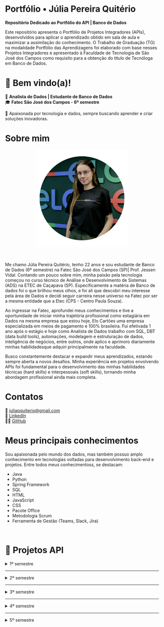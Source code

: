 # Portfólio •  Júlia Pereira Quitério

__Repositório Dedicado ao Portfólio do API | Banco de Dados__

Este repositório apresenta o Portfólio de Projetos Integradores (APIs), desenvolvidos para aplicar o aprendizado obtido em sala de aula e maximizar a assimilação do conhecimento. O Trabalho de Graduação (TG) na modalidade Portfólio das Aprendizagens foi elaborado com base nesses Projetos Integradores e apresentado à Faculdade de Tecnologia de São José dos Campos como requisito para a obtenção do título de Tecnóloga em Banco de Dados.



# 👋 Bem vindo(a)! 

💾 **Analista de Dados | Estudante de Banco de Dados**  
🎓 **Fatec São José dos Campos - 6º semestre**  

🚀 Apaixonada por tecnologia e dados, sempre buscando aprender e criar soluções inovadoras.  


# Sobre mim

<p align="center"><img src="julia.png" width="300" height="320" alt="Imagem de Júlia Quitério"></p>


<br>

Me chamo Júlia Pereira Quitério, tenho 22 anos e sou estudante de Banco de Dados (6º semestre) na Fatec São José dos Campos (SP)| Prof. Jessen Vidal.  Contando um pouco sobre mim, minha paixão pela tecnologia começou no curso técnico de Análise e Desenvolvimento de Sistemas (ADS) na ETEC de Caçapava (SP). Especificamente a matéria de Banco de dados foi o que brilhou meus olhos, e foi ali que descobri meu interesse pela área de Dados e decidi seguir carreira nesse universo na Fatec por ser a mesma entidade que a Etec (CPS - Centro Paula Souza).

Ao ingressar na Fatec, aprofundei meus conhecimentos e tive a oportunidade de iniciar minha trajetória profissional como estagiária em Dados na mesma empresa que estou hoje, Elo Cartões uma empresa especializada em meios de pagamento e 100% brasileira. Fui efetivada 1 ano após o estágio e hoje como Analista de Dados trabalho com SQL, DBT (data build tools), automações, modelagem e estruturação de dados, inteligência de negócios, entre outros, onde aplico e aprimoro diariamente minhas habilidadesque adquiri principalmente na faculdade.

Busco constantemente destacar e expandir meus aprendizados, estando sempre aberta a novos desafios. Minha experiência em projetos envolvendo APIs  foi fundamental para o desenvolvimento das minhas habilidades técnicas (hard skills) e interpessoais (soft skills), tornando minha abordagem profissional ainda mais completa.


# Contatos
📧 juliapquiterio@gmail.com <br>
🤝 <a href="https://www.linkedin.com/in/j%C3%BAlia-quit%C3%A9rio-934894205/">LinkedIn</a> <br>
🧑‍💻 <a href="https://github.com/juliaquiterio">GitHub</a>


# Meus principais conhecimentos

Sou apaixonada pelo mundo dos dados, mas também possuo amplo conhecimento em tecnologias voltadas para desenvolvimento back-end e projetos. Entre todos meus conhecimentoss, se destacam:

* Java
* Python
* Spring Framework
* SQL
* HTML
* JavaScript
* CSS
* Pacote Office
* Metodologia Scrum
* Ferramenta de Gestão (Teams, Slack, Jira)

<br>

# 📌 Projetos API


<details><summary>1º semestre</summary>


<h3> 1º semestre - 1/2022 </h3>

Parceiro Acadêmico: <a href="https://fatecsjc-prd.azurewebsites.net/">Fatec Prof. Jassen Vidal - São José dos Campos | Professor Fabiano Sabha</a>


<h4>Link do repositório:</h4>

<p align="left">
 <a href="https://github.com/juliaquiterio/GrupoCachinhos">Acesse aqui</a>
</p>

<div align="center">

<img src="mo_viagem.png" alt="Grupo Cachinhos" width="300" height="290">


</div>


<h2>Assistente Virtual de Viagens</h2>

<h3>📌 Descrição do Projeto</h3>
Mó Viagem é uma assistente virtual feita em aplicação web desenvolvida na linguagem de programação <a href="https://www.python.org/">Python</a>, criada para auxiliar turistas a planejar roteiros de viagem. Nossa missão é mostrar aos usuários como eles podem explorar e aproveitar ao máximo as belezas de seu próprio país, muitas vezes ainda desconhecidas ou subestimadas.




<h4><li><b>Desafio</b></li></h4>
        <p align="justify">
       O professor Fabiano Sabha, que representa o nosso cliente, propôs o desafio de criar uma assistente virtual utilizando python como linguagem principal, ficando a critério do Grupo do API escoher a finalidade para tal.
        </p>


<h2>💻 Tecnologias aplicadas</h2>


<details><summary>Saiba  mais</summary>

<img src="https://www.tshirtgeek.com.br/wp-content/uploads/2021/03/com001.jpg" width="150" height="150">

</p>
          <a href="https://www.python.org/">Python</a>
          <p align="justify">
         O Python é uma linguagem de programação amplamente usada em aplicações da Web, desenvolvimento de software, ciência de dados e machine learning (ML).No projeto foi utilizado com um dos requisitos especificados e foi a principal linguagem para construção da aplicacão web. Abaixo tenho listadas as bibliotecas que utilizamos: </p>

<h3>Bibliotecas Python</h3>

- **SpeechRecognition**: Reconhece e interpreta fala humana.
- **PyAudio**: Interface Python para trabalhar com áudio.
- **API OpenWeather**: Acessa dados meteorológicos em tempo real.
- **Pandas**: Analisa e manipula dados.
- **Wikipédia**: Busca e recupera conteúdo da Wikipédia.
- **Requests**: Simplifica requisições HTTP.
- **Translator**: Traduz textos entre idiomas.
- **Holidays**: Informa sobre feriados em diversos países.
- **Re**: Pesquisa e manipula texto com expressões regulares.
- **Webbrowser**: Abre URLs no navegador padrão.
- **Pyttsx3**: Síntese de voz no Python.

</details>

<h2>Contribuições pessoais</h2>
<details>
    <summary>Saiba mais</summary>

  __Desenvolvimento do Roteiro e Curiosidades:__
   Como desenvolvedora eu pude lidar com a Tecnologia do Python , utilizando as bibliotecas da Wikipedia, PyAudio,  Re e Webbrower. Utilizei a junção dessas bibliotecas para que o Usuário pudesse saber mais sobre os roteiros das cidades onde ele buscava a partir de uma chamada HTTPS na Wikipedia como referencia. O usuário conseguia ouvir e assim ter uma gama de roteiros em que ele pudesse explorar e saber sobre curiosidades daquele local que ele estava perguntando a Assistente Virtual.

Veja abaixo um exemplo do Script:

```
#Roteiro de viagens
        elif "roteiro" in texto:
            convertFala("Qual cidade você quer conhecer")

            rec = sr.Recognizer()

            with sr.Microphone() as mic:
                print("Por favor, fale o nome da cidade para saber o roteiro de viagem: ")
                rec.adjust_for_ambient_noise(mic)
                audio = rec.listen(mic)

            roteiro = rec.recognize_google(audio, language="pt-BR")

            wikipedia.set_lang('pt')

            resposta = wikipedia.page(roteiro)
            print('Roteiro da cidade escolhida: ', roteiro)
            print('\n')
            print("Caso retorne em branco não foi encontrado o roteiro da cidade desejada.")

            conteudo = resposta.section(section_title='Turismo')
            conteudo2 = resposta.section(section_title='Cultura')

            print(conteudo)
            convertFala(conteudo)

            print("Cultura da cidade:", roteiro)
            print('\n')
            print(conteudo2)
            convertFala(conteudo2)
            # A biblioteca wikipedia RETORNA NONE para subtópicos, ainda que correspondam ao tópico 'Turismo/Cultura' (função elif/else não funciona neste caso)
            print('')
```




```
 #Curiosidades
        elif "curiosidades" or "curiosidade" in texto:
            
            convertFala("Quer conhecer qual cidade")
            rec = sr.Recognizer()

            with sr.Microphone() as mic:
                print("Por favor, fale o nome da cidade para saber as curiosidades: ")
                rec.adjust_for_ambient_noise(mic)
                audio = rec.listen(mic)

            curiosidade = rec.recognize_google(audio, language="pt-BR")
                      
            wikipedia.set_lang('pt')
            
            resposta = wikipedia.summary(curiosidade, sentences=2)
            print(resposta)
            convertFala(resposta)
            
        #Lista de Desejos
        elif "desejo" in texto:
            convertFala("Você deseja visualizar a lista ou adicionar")
            print("\n")
            print("1- Visualizar")
            print("2- Adicionar")
            print("\n")

            rec = sr.Recognizer()

            with sr.Microphone() as mic:
                print("Escolha uma opção: ")
                rec.adjust_for_ambient_noise(mic)
                audio = rec.listen(mic)

            resposta = rec.recognize_google(audio, language="pt-BR")

            if ("visualizar" in resposta):
                arquivo = open('lista.txt', 'r')
                print("----Lista de Desejos----")

                for linha in arquivo:
                    print(linha.rstrip())
                    convertFala(linha.rstrip())

                print("Para retirar um destino da lista, vá até o arquivo lista.txt e elimine o que desejar")
                convertFala("Para retirar ou alterar um destino da lista, vá até o arquivo lista.txt e elimine ou altere o que desejar")
                arquivo.close()

            elif ("adicionar" in resposta):
                from classe import listadesejo
                arquivos.append(listadesejo())
                arquivo = open('lista.txt', 'a')

                convertFala("Qual cidade você deseja visitar")
                rec = sr.Recognizer()

                with sr.Microphone() as mic:
                    print("Qual o nome da cidade: ")
                    rec.adjust_for_ambient_noise(mic)
                    audio = rec.listen(mic)

                nomecidade = rec.recognize_google(audio, language="pt-BR")

                arquivos[contador].setnomecidade(nomecidade)

                convertFala("Qual o nome do estado brasileiro")
                rec2 = sr.Recognizer()

                with sr.Microphone() as mic:
                    print("Qual o nome do estado: ")
                    rec2.adjust_for_ambient_noise(mic)
                    audio = rec2.listen(mic)

                estado = rec2.recognize_google(audio, language="pt-BR")

                arquivos[contador].setestado(estado)

                convertFala("Quais são os pontos turísticos")
                rec3 = sr.Recognizer()

                with sr.Microphone() as mic:
                    print("Quais os pontos turísticos: ")
                    rec3.adjust_for_ambient_noise(mic)
                    audio = rec3.listen(mic)

                ponto = rec3.recognize_google(audio, language="pt-BR")

                arquivos[contador].setponto(ponto)

                arquivo.write("--------------------" + "\n")
                arquivo.write("Nome da Cidade:" + arquivos[contador].getnomecidade() + "\n")
                arquivo.write("Nome do Estado:" + arquivos[contador].getestado() + "\n")
                arquivo.write("Pontos Turísticos:" + arquivos[contador].getponto() + "\n")
                arquivo.write("--------------------" + "\n")
                arquivo.close()

                print("Destino adicionado com sucesso")
                convertFala("Destino adicionado com sucesso")
            else:
                convertFala("Não entendi, poderia repetir")
```

<h2>Lições Aprendidas</h2>


<p>
Como desenvolvedora, tive a oportunidade de aprender, inicialmente, sobre o que é um Projeto Integrador na faculdade, o que contribuiu significativamente para meu desenvolvimento tanto educacional quanto profissional. Nesse processo, pude vivenciar o desenvolvimento de um projeto do zero, trabalhando em equipe, lidando com um cliente e, acima de tudo, enfrentando desafios. Aprendi novas formas de desenvolver meu raciocínio lógico e aplicar os conhecimentos adquiridos ao projeto. Além disso, atuei no Backend, utilizando bibliotecas do  Python com as quais ainda não havia trabalhado, explorando sua performance e entendendo como poderiam beneficiar o projeto.
</p>


</details>


<br>

   <h3>Hard Skills:</h3>

✅✅✅⬜⬜ **Python**  
Pude aplicar os conhecimentos adquiridos tanto em sala de aula quanto por conta própria, utilizando Python como ferramenta essencial para o desenvolvimento do projeto, uma vez que era um dos requisitos da API.  


✅✅✅✅⬜ **Lógica de Programação**  
Foi fundamental para todo o desenvolvimento, auxiliando na compreensão do problema e na escrita de um código mais limpo, organizado e eficiente.  


✅✅✅✅✅ **Metodologia Ágil | Scrum**  
Adotei essa metodologia na gestão do projeto junto à minha equipe, organizando as sprints de forma eficiente. Dessa forma, pude aplicar na prática os conceitos aprendidos em sala de aula e em cursos, garantindo um fluxo de trabalho mais produtivo e estruturado.  



   <h3>Soft Skills:</h3>

✅✅✅✅✅ **Organização**  
Pude usar essa minha soft skill para me organizar nas minhas atividades e nos meus estudos e isso foi essencial para todo o desenvolvimento do projeto.  


✅✅✅✅⬜ **Proatividade**  
Fui proativa em saber reconhecer que se minha equipe estava precisando de apoio eu estudei sobre os roteiros e pesquisei mais para poder auxiliá-los. E fui atrás das coisas das quais não sabia ainda, seja procurando os professores ou pesquisando na internet.  


✅✅✅✅✅ **Trabalho em equipe**  
Esse foi um dos tópicos mais importantes pois sem ele não seria possível fazermos uma entrega tão eficiente do nosso produto. Soube lidar com situações e agirmos em grupo nas atividades, assim conseguimos conciliá-la e entregá-las com eficiência.  



<h3>📽️ Vídeo demonstrativo do projeto</h3>


<a href="https://youtu.be/sMsg5akNBOQ?feature=shared">Assista aqui</a>

</details>



----

<details><summary>2º semestre</summary>


<h3> 2º semestre - 2/2022 </h3>

Parceiro Acadêmico: <a href="https://www.pro4tech.com.br/">Pro4Tech</a>


<h4>Link do repositório:</h4>

<p align="left"><a href="https://github.com/Codados/PRO4Jobs">Acesse aqui</a></p>

<div align="center">

<img src="pro4jobs.png" alt="Grupo Codados" width="300" height="290">



</div>



<h2>Pro4Jobs</h2>

<h3>📌 Descrição do Projeto</h3>
Pro4Jobs é uma aplicação Desktop com o objetivo de gerenciar vagas de emprego, otimizar o trabalho das pessoas do setor de Recursos Humanos.



<h4><li><b>Desafio</b></li></h4>
        <p align="justify">
       O cliente da Pro4Tech nos desafiou a criar uma aplicação DeskTop para auxiliar o setor de Recursos Humanos para gerenciar as vagas de emprego da empresa.Foi usada a linguagem Java como principal para o desenvolvimento da aplicação.
        </p>




<h2>💻 Tecnologias aplicadas</h2>

<details><summary>Saiba  mais</summary>
<img src="java.png" width="150" height="150">


</p>
          <a href="https://www.python.org/">JAVA</a>
          <p align="justify">
         Java é uma linguagem de programação orientada a objetos, lançada em 1995, conhecida por ser multiplataforma graças à JVM. É usada em aplicativos web, móveis e sistemas corporativos, valorizada por sua segurança e robustez. No projeto foi utilizado com um dos requisitos especificados e foi a principal linguagem para construção da aplicacão web. Abaixo tenho listadas as bibliotecas que utilizamos: </p>

<img src="phpadmin.png" width="150" height="100">

<a href="https://www.phpmyadmin.net/">PHPAdmin</a>
          <p align="justify">
         PHPAdmin é uma ferramenta de administração de bancos de dados MySQL ou MariaDB baseada na web, escrita em PHP. Ela permite gerenciar facilmente bancos de dados, tabelas, colunas, registros e usuários através de uma interface amigável, sem necessidade de comandos SQL complexos. Usamos para manipular as consultas no banco de dados. </p>


<img src="mysql.png" width="150" height="150">


<a href="https://www.mysql.com/products/workbench/">MySQL Workbench</a>
          <p align="justify">
         O MySQL Workbench é uma ferramenta gráfica oficial para gerenciar bancos de dados MySQL. Ele facilita tarefas como criação de tabelas, execução de consultas, backup e modelagem de dados com diagramas ER, sendo muito usado para administrar e visualizar bancos de dados. </p>


<img src="oracle.png" width="150" height="100">


<a href="https://www.oracle.com/br/database/">Oracle</a>
          <p align="justify">
         O Oracle Database é um sistema de banco de dados robusto e escalável, projetado para gerenciar grandes volumes de dados em empresas. Ele oferece alta segurança, disponibilidade e suporte para transações complexas, sendo popular em ambientes corporativos. </p>
</details>


<h2>Contribuições pessoais</h2>
<details>
    <summary>Saiba mais</summary>

  __Desenvolvimento Relatório do RH:__
   Como desenvolvedora, tive a oportunidade de trabalhar com a tecnologia Java, utilizando-a para desenvolver uma funcionalidade que permite ao usuário acessar o relatório geral das vagas de emprego de forma prática e eficiente.

Veja abaixo um exemplo do Script (Parcial):

```
/*
 * Click nbfs://nbhost/SystemFileSystem/Templates/Licenses/license-default.txt to change this license
 * Click nbfs://nbhost/SystemFileSystem/Templates/GUIForms/JFrame.java to edit this template
 */
package View;

import DAO.ConexaoDAO;
import java.io.File;
import java.io.FileWriter;
import java.io.PrintWriter;
import java.sql.Connection;
import java.sql.PreparedStatement;
import java.sql.ResultSet;
import java.sql.SQLException;

/**
 *
 * @author apqui
 */
public class RelatorioRH extends javax.swing.JFrame {

    Connection conn;
    PreparedStatement pstm;
    ResultSet rs;

    /**
     * Creates new form RelatorioRH
     */
    public RelatorioRH() {
        initComponents();
    }

    /**
     * This method is called from within the constructor to initialize the form.
     * WARNING: Do NOT modify this code. The content of this method is always
     * regenerated by the Form Editor.
     */
    @SuppressWarnings("unchecked")
    // <editor-fold defaultstate="collapsed" desc="Generated Code">//GEN-BEGIN:initComponents
    private void initComponents() {

        jButton3 = new javax.swing.JButton();
        Candidatos = new javax.swing.JButton();
        btnVagas = new javax.swing.JButton();
        RH = new javax.swing.JButton();
        Aprovados = new javax.swing.JButton();
        jButton1 = new javax.swing.JButton();
        jLabel2 = new javax.swing.JLabel();

        jButton3.setText("jButton3");

        setDefaultCloseOperation(javax.swing.WindowConstants.EXIT_ON_CLOSE);
        getContentPane().setLayout(new org.netbeans.lib.awtextra.AbsoluteLayout());

        Candidatos.setFont(new java.awt.Font("Arial", 1, 18)); // NOI18N
        Candidatos.setForeground(new java.awt.Color(255, 255, 255));
        Candidatos.setText("Candidatos");
        Candidatos.setBorder(null);
        Candidatos.setBorderPainted(false);
        Candidatos.setContentAreaFilled(false);
        Candidatos.addActionListener(new java.awt.event.ActionListener() {
            public void actionPerformed(java.awt.event.ActionEvent evt) {
                CandidatosActionPerformed(evt);
            }
        });
        getContentPane().add(Candidatos, new org.netbeans.lib.awtextra.AbsoluteConstraints(10, 200, 260, 40));

        btnVagas.setFont(new java.awt.Font("Arial", 1, 18)); // NOI18N
        btnVagas.setForeground(new java.awt.Color(255, 255, 255));
        btnVagas.setText("Vagas");
        btnVagas.setBorderPainted(false);
        btnVagas.setContentAreaFilled(false);
        btnVagas.addActionListener(new java.awt.event.ActionListener() {
            public void actionPerformed(java.awt.event.ActionEvent evt) {
                btnVagasActionPerformed(evt);
            }
        });
        getContentPane().add(btnVagas, new org.netbeans.lib.awtextra.AbsoluteConstraints(20, 310, 240, 50));

        RH.setFont(new java.awt.Font("Arial", 1, 18)); // NOI18N
        RH.setForeground(new java.awt.Color(255, 255, 255));
        RH.setText("RH");
        RH.setBorderPainted(false);
        RH.setContentAreaFilled(false);
        RH.addActionListener(new java.awt.event.ActionListener() {
            public void actionPerformed(java.awt.event.ActionEvent evt) {
                RHActionPerformed(evt);
            }
        });
        getContentPane().add(RH, new org.netbeans.lib.awtextra.AbsoluteConstraints(40, 370, 200, 40));

        Aprovados.setFont(new java.awt.Font("Arial", 1, 18)); // NOI18N
        Aprovados.setForeground(new java.awt.Color(255, 255, 255));
        Aprovados.setText("Aprovados");
        Aprovados.setBorderPainted(false);
        Aprovados.setContentAreaFilled(false);
        Aprovados.addActionListener(new java.awt.event.ActionListener() {
            public void actionPerformed(java.awt.event.ActionEvent evt) {
                AprovadosActionPerformed(evt);
            }
        });
        getContentPane().add(Aprovados, new org.netbeans.lib.awtextra.AbsoluteConstraints(70, 260, -1, 40));

        jButton1.setFont(new java.awt.Font("Arial", 1, 14)); // NOI18N
        jButton1.setForeground(new java.awt.Color(255, 255, 255));
        jButton1.setText("Sair");
        jButton1.setBorderPainted(false);
        jButton1.setContentAreaFilled(false);
        jButton1.addActionListener(new java.awt.event.ActionListener() {
            public void actionPerformed(java.awt.event.ActionEvent evt) {
                jButton1ActionPerformed(evt);
            }
        });
        getContentPane().add(jButton1, new org.netbeans.lib.awtextra.AbsoluteConstraints(570, 480, 130, 30));

        jLabel2.setIcon(new javax.swing.ImageIcon(getClass().getResource("/Images/tela_relat_princ.png"))); // NOI18N
        getContentPane().add(jLabel2, new org.netbeans.lib.awtextra.AbsoluteConstraints(0, -10, 730, 530));

        pack();
    }// </editor-fold>//GEN-END:initComponents

    private void CandidatosActionPerformed(java.awt.event.ActionEvent evt) {//GEN-FIRST:event_CandidatosActionPerformed
        Create_Candidato_Csv();    }//GEN-LAST:event_CandidatosActionPerformed

    private void btnVagasActionPerformed(java.awt.event.ActionEvent evt) {//GEN-FIRST:event_btnVagasActionPerformed
        // TODO add your handling code here:
        Create_Vaga_Csv();
    }//GEN-LAST:event_btnVagasActionPerformed

    private void jButton1ActionPerformed(java.awt.event.ActionEvent evt) {//GEN-FIRST:event_jButton1ActionPerformed
            // TODO add your handling code here:
        System.exit(0);
    }//GEN-LAST:event_jButton1ActionPerformed

    private void AprovadosActionPerformed(java.awt.event.ActionEvent evt) {//GEN-FIRST:event_AprovadosActionPerformed
        // TODO add your handling code here:
        Create_Aprovados_Csv();
    }//GEN-LAST:event_AprovadosActionPerformed

    private void RHActionPerformed(java.awt.event.ActionEvent evt) {//GEN-FIRST:event_RHActionPerformed
        // TODO add your handling code here:
        Create_rh_Csv();
    }//GEN-LAST:event_RHActionPerformed

```




```
 <?xml version="1.0" encoding="UTF-8" ?>

<Form version="1.3" maxVersion="1.9" type="org.netbeans.modules.form.forminfo.JFrameFormInfo">
  <NonVisualComponents>
    <Component class="javax.swing.JButton" name="jButton3">
      <Properties>
        <Property name="text" type="java.lang.String" value="jButton3"/>
      </Properties>
    </Component>
  </NonVisualComponents>
  <Properties>
    <Property name="defaultCloseOperation" type="int" value="3"/>
  </Properties>
  <SyntheticProperties>
    <SyntheticProperty name="formSizePolicy" type="int" value="1"/>
    <SyntheticProperty name="generateCenter" type="boolean" value="false"/>
  </SyntheticProperties>
  <AuxValues>
    <AuxValue name="FormSettings_autoResourcing" type="java.lang.Integer" value="0"/>
    <AuxValue name="FormSettings_autoSetComponentName" type="java.lang.Boolean" value="false"/>
    <AuxValue name="FormSettings_generateFQN" type="java.lang.Boolean" value="true"/>
    <AuxValue name="FormSettings_generateMnemonicsCode" type="java.lang.Boolean" value="false"/>
    <AuxValue name="FormSettings_i18nAutoMode" type="java.lang.Boolean" value="false"/>
    <AuxValue name="FormSettings_layoutCodeTarget" type="java.lang.Integer" value="1"/>
    <AuxValue name="FormSettings_listenerGenerationStyle" type="java.lang.Integer" value="0"/>
    <AuxValue name="FormSettings_variablesLocal" type="java.lang.Boolean" value="false"/>
    <AuxValue name="FormSettings_variablesModifier" type="java.lang.Integer" value="2"/>
    <AuxValue name="designerSize" type="java.awt.Dimension" value="-84,-19,0,5,115,114,0,18,106,97,118,97,46,97,119,116,46,68,105,109,101,110,115,105,111,110,65,-114,-39,-41,-84,95,68,20,2,0,2,73,0,6,104,101,105,103,104,116,73,0,5,119,105,100,116,104,120,112,0,0,2,6,0,0,2,-38"/>
  </AuxValues>

```

  __Organização do Readme do Projeto:__
   Como desenvolvedora eu pude organizar e ccentralizar as principais informações do projeto no Readme para que o usuário que for ler entenda as principais ideias e demais informações  importantes do projeto.

Veja abaixo um exemplo do Script (Parcial):

```
<h1 align="center"> Grupo Codados</h1>


<p align = "center">
<img width="460" height="460" src="Imagens_projeto/PRO4Jobs.gif">
</p>
<br>

## Sobre o Projeto PRO4Jobs :desktop_computer:

* PRO4Jobs é uma aplicação Desktop com o objetivo de gerenciar vagas de emprego, otimizar o trabalho das pessoas do setor de Recursos Humanos;
* O Candidato poderá vizualizar e se candidatar as vagas de emprego que o RH disponibilizará;
* Este Projeto tem como Cliente a empresa PRO4TECH;
* A aplicação tem como linguagem de programação o Java, pois foi a linguagem designada para o Segundo Semestre de Banco de Dados;
* Para registrar vagas, candidatos e o pessoal do RH, é necessário a criação de um Banco de Dados, o qual será conectado com a linguagem Java;
* Utilizando a Metodologia Scrum, a equipe pode desenvolver este Projeto com agilidade, qualidade e boa organização.
<br>

## Informações sobre o Cliente :technologist:

| Cliente | Contato |
| --- | --- |
| `Rafael Monteiro` | rafael.monteiro@pro4tech.com.br |

<br>
...
```

<h2>📚 Lições Aprendidas</h2>


<p>

Como desenvolvedora, tive a oportunidade de aprender e aplicar técnicas avançadas em Java, utilizando a linguagem para criar soluções eficazes em minhas aplicações. Essa prática me permitiu aprimorar minhas habilidades e entender o valor real desses conceitos, aplicando com sucesso o que aprendi em sala de aula e elevando a qualidade dos projetos desenvolvidos.

Durante esse projeto, aprimorei minhas habilidades em:

* Manipulação de banco de dados com Java (JDBC)
* Criação de interfaces gráficas com Swing
* Organização e documentação de sistemas via README
* Práticas ágeis com a metodologia Scrum

</p>


[🔗 Clique para ver demonstração em vídeo](Tela_Candidatos.mp4)



</details>

<br>


   __Hard Skills:__ <br>
✅✅✅⬜⬜ **JAVA**  
Pude aplicar os conhecimentos adquiridos em sala de aula sobre a linguagem de programação de JAVA no projeto e foi essencial para que eu pudesse entender mais sobre a linguagem e orientação de objetos.  
✅✅✅✅⬜ **Markdown**  
Utilizei a linguagem de marcação para documentação de todo o nosso projeto e foi muito bom para entender  organizar de forma mais visual todo o escopo.  
✅✅✅✅✅**Metodologia Ágil | Scrum**  
Adotei essa metodologia na gestão do projeto junto à minha equipe, organizando as sprints de forma eficiente. Dessa forma, pude aplicar na prática os conceitos aprendidos em sala de aula e em cursos, garantindo um fluxo de trabalho mais produtivo e estruturado.
   

   __Soft Skills:__ <br>
✅✅✅✅⬜ **Comunicação:** A comunicação foi essencial para que pudéssemos ter um diálogo aberto para com a equipe e com o nosso cliente, onde utilizamos o Slack e as aulas para retirar as dúvidas.  
✅✅✅⬜⬜ **Trabalho em equipe:** O trabalho em equipe esteve presente em todo o desenvolvimento mas há oportunidade de melhoria, pois o grupo poderia ter mais união  para auxiliar oscolegas, digo isso por uma visão geral do grupo como um todo.  
 



</details>



----

<details><summary>3º semestre</summary>

<h3> 3º semestre - 1/2023 </h3>

Parceiro Acadêmico: <a href="https://www.domrock.net/">Dom Rock</a>


<h4>Link do repositório:</h4>

<p align="left">
 <a href="https://github.com/equipe-vox/api-3sem">Acesse aqui</a>
</p>

<div align="center">

<img src="https://lh3.googleusercontent.com/DQwTyeS8X7nOJnhzfO5WKebBPgcO2XI1jVB9SPGiEDBtoeCdW8X5F2h2MoKN4uDuH6sW0epYnlxhtKnBtjtlI2mH4Q03d4MVbg-TdA=w680" alt="Dom Rock" width="500" height="97">

</div>


<h2>Sistema de Gerenciamento de Vendas</h2>

<h3>Descrição do Projeto</h3>
Sales Vox é uma aplicação web de um Sistema de Gerenciamento de Vendas com foco em auxiliar os vendedores a terem uma visão sobre suas vendas e o administrador que poderia ter um controle geral sobre.

<h4><li><b>Desafio</b></li></h4>
        <p align="justify">
       A empresa Dom Rock lançou um desafio aos alunos do curso de Banco de Dados para que auxiliasse na resolução para um obstáculo que era acompanhar alguns KPI's através de Dashboards de um sistema  de Gerenciamento de Vendas. Como solução geramos uma aplicação WEB  com Spring Boot possibilitando que o usuário acompanhasse 
o andamento das vendas e pudesse tirar algumas respostas através do que os dados informavam.
        </p>



<h4>💻 Tecnologias aplicadas</h4>

<details><summary>Saiba  mais</summary>
<img src="https://www.digics.si/wp-content/uploads/2020/09/spring_boot_logo.png" width="300" height="150">

</p>
          <li><a href="https://spring.io/">Spring Framework</a></li>
          <p align="justify">
         Segundo <a href="https://www.treinaweb.com.br/blog/o-que-e-o-spring-boot/">TreinaWeb</a> o Spring Boot é um framework que torna fácil a criação de aplicações Spring autossuficientes e robustas, possibilitando a execução imediata. Contudo isso só é possível por conta da abordagem opinativa sobre a plataforma Spring e bibliotecas de terceiros, que permite ao desenvolvedor gastar o mínimo de tempo possível configurando o projeto, e sim codificando suas regras de negócio. Foi utilizado como o principal framework para o desenvolvimento da aplicação web e foi de grande importância para o mesmo, facilitando o processo ao longo das sprints.</p>
          <img src="https://logodownload.org/wp-content/uploads/2022/12/figma-logo-1.png" height="150">
          <li><a href="https://www.figma.com/">Figma</a></li>
          <p align="justify">
          Segundo <a href="https://www.alura.com.br/artigos/figma">Alura</a> o Figma é uma plataforma colaborativa para construção de design de interfaces e protótipos, pertencente a empresa Fima, Inc. O objetivo era o de criar uma ferramenta que trouxesse colaboração entre pessoas e times, permitindo criar um produto para as mais diversas plataformas, mantendo a acessibilidade do sistema. Foi utilizado para o desenvolvimento do Front-end podendo colaborar de forma crucial para o desenvolvimento das telas em geral do projeto.</p>
          <img src="https://logospng.org/download/react/logo-react-1024.png" height="150">
          <li><a href="https://react.dev/">React</a></li>
          <p align="justify">
          O React, também conhecido como React.js ou ReactJS, é uma biblioteca de código aberto JavaScript amplamente utilizada para construir interfaces de usuário (UI) interativas e dinâmicas. É um componente fundamental no desenvolvimento de aplicativos web modernos e é especialmente popular para a criação de interfaces de usuário de página única (Single Page Applications - SPAs), de acordo
          <a href="https://kenzie.com.br/blog/react/.">Kenzie</a>. O React foi utilizado também para o desenvolvimento em parte do Front-end assim colaborando com a parte visual utilizando bibliotecas que apoiaram no desenvolvimento dos Dashboards.</p>
          <img src="https://th.bing.com/th/id/R.55692e7a8d3fa0da6a2325630ad177d1?rik=MPH0G8OKchACqA&pid=ImgRaw&r=0" height="150">
          <li><a href="https://www.apachefriends.org/pt_br/index.html">XAMPP</a></li>
          <p align="justify">
         Segundo  <a href="https://www.techtudo.com.br/noticias/2012/02/o-que-e-xampp-e-para-que-serve.ghtml">TechTudo</a> o XAMPP é um pacote com os principais servidores de código aberto do mercado, incluindo FTP, banco de dados MySQL e Apache com suporte as linguagens PHP e Perl. Foi utilizado para acesso ao nosso banco local como um servidor local.</p>
         <img src="https://th.bing.com/th/id/R.a0d754098a11d27b496dd867e9bcb26e?rik=ktyhKrtGerv2SA&riu=http%3a%2f%2fjcpdev.com%2fwp-content%2fuploads%2f2015%2f06%2fmysql-logo_2800x2800_pixels1.png&ehk=stX862qDhFHMNl5t8sy91A9mlH6zUShTkbwH8E8cxsc%3d&risl=&pid=ImgRaw&r=0" height="150">
         <li><a href="">MySQL Workbench</a></li>
         <p align="justify">
         Segundo <a href="https://www.danielimamura.com.br/manual-completo-do-mysql-workbench/">Danieli Mamura</a> MySQL Workbench é a ferramenta oficial do MySQL. É um ambiente completo que permite além de realizar consultas, criar diagramas e trabalhar com engenharia reversa.Utilizamos para o desenvolvimento do DDL das tabelas que utilizamos em nossa aplicação.
         </p>
         </details>

<h3>Contribuições pessoais</h3>

<details><summary>Saiba mais</summary>

<details>
    <summary>Backend - Rota HTTPs Login do Vendedor</summary>

  __Desenvolvimento da Tela de Login do Vendedor:__
   Como desenvolvedora eu pude lidar com a Tecnologia do Spring Boot focada no Backend onde usamos juntamente com a Arquitetura Rest podendo criar as rotas para o Login da persona (Vendedor), onde ele poderia acessar a rota permitindo o mesmo acessar a aplicação.


Segue o link abaixo das descrições para maior visibilidade:


```
@RestController
@CrossOrigin(origins = "*")
@RequestMapping("/vendedor")
public class VendedorController {

    @Autowired
    private VendedorRepository vendedorRepository;

@PostMapping("/login")
    public ResponseEntity<?> login(@RequestBody LoginRequest loginRequest) {
        String email = loginRequest.getEmail();
        String senha = loginRequest.getSenha();

        Vendedor vendedor = vendedorRepository.findByEmailAndSenha(email, senha);
        Admin admin = adminRepository.findByEmailAndSenha(email, senha);

        if (vendedor == null && admin == null) {
            return new ResponseEntity<Vendedor>(HttpStatus.BAD_REQUEST);
        }

        if (admin != null) {
            return new ResponseEntity<Admin>(admin, HttpStatus.OK);
        }

        return new ResponseEntity<Vendedor>(vendedor, HttpStatus.OK);
    }
```


<a href=https://github.com/equipe-vox/api-3sem/tree/main/api>Acesse aqui o repositório</a>

</details>


<details>
<summary>Modelagem de dados - DDL</summary>

__Apoio ao Desenvolvimento do Banco de Dados:__
 Fui responsável por dar o apoio a modelagem de Dados tanto as etapas de DER quanto MER e o DDL. Podendo aplicar os conhecimenro adquiridos em sala de aula.

 Segue abaixo um trecho do DDL:

 ```

create database banco;
use banco;

create table administrador(
    id bigint auto_increment primary key,
    email varchar(50) not null,
    nome varchar(50) not null,
    senha text not null
);

create table vendedor(
	id bigint auto_increment primary key,
	nome varchar(50) not null,
	nome_gerencia varchar(30) not null,
	senha text not null
);

create table cliente(
    id varchar(200) not null,
    cod_cliente varchar(200) not null,
    fk_vendedor bigint null,
    nome varchar(50) not null,
    primary key(id,cod_cliente),
    foreign key (fk_vendedor) references vendedor(id)
);

```

 </details>




 <details>
    <summary>Metodologia Ágil</summary>
<p>Eu pude contribuir como Product Owner , mais conhecido como PO do nosso grupo Vox. Assim realizando o levantamento dos requisitos que mais faziam sentido. E em paralelo pude contribuir com o Back-end do projeto atuando tanto na parte do Banco de Dados, quanto no código. </br>
Sendo as atividades desempenhadas:
</p>
 
 - __Definição dos Requisitos:__ Como Product Owner eu pude fazer o Backlog do Produto que era alinhado de acordo com os requisitos prioritários do Produto seguindo a metodologia de projeto do Scrum Master, que defini seguindo o que seria de maior valor (entregável) a cada Sprint. E pude também montar o Burndown usando a ferramenta de Excel onde tinhamos uma maior visibilidade do tempo que estava percorrendo.

 Segue o link abaixo das descrições para maior visibilidade:

<a href= https://github.com/equipe-vox/api-3sem#backlog-do-produto>Backlog do Produto</a> •
<a href= https://github.com/equipe-vox/api-3sem#link-disponivel-do-burndown> Burndown do Produto</a>

</details>

 </details>

<h3>Lições Aprendidas</h3>


<p>
Como Desenvolvedora pude me desenvolver em Raciocínio Lógico e aprender mais sobre Spring Boot e ver como utilizá-lo para o desenvolvimento de projetos.E além da parte do BackEnd pude me desenvolver mais focada em Banco de Dados utilizando os conhecimentos passados em sala de aula e poder aplicar para desevolver a Modelagem dos dados.


   __- Hard Skills:__ <br>
   Java (Spring Boot) <br>
   Modelagem em Banco de Dados


   __- Soft Skills:__ <br>
   Organização <br>
   Proatividade
</p>


<p>
Como Product Owner(PO) pude aprender o dia a dia de como lidar e principalmente se comunicar com o cliente, e como isso é de suma importância para o desenvolvimento de um projeto, e que a organização é um ponto  que não pode ser deixado de lado , trabalhando juntamente com o time de desenvolvedores podemos alinhar os prazos e definir os requisitos de maior valor de entrega para o Cleinte.


   __- Hard Skills:__ <br>
   Slack: Ferramenta de Auxilio para Metodologia<br>

   __- Soft Skills:__ <br>
   Organização <br>
   Gestão de Projeto <br>

</p>
</details>

----

<details><summary>4º semestre</summary>


<h3> 4º semestre - 2/2023 </h3>

Parceiro Acadêmico: <a href="https://www.jaia.software/">Jaia</a>


<h4>Link do repositório:</h4>

<p align="left">
 <a href="https://github.com/Data-Team23/Jaia">Acesse aqui</a>
</p>

<div align="center">

<img src="Jaia.png" alt="Grupo Codados" width="300" height="290">



</div>



<h2>Jaia</h2>

<h3>Descrição do Projeto</h3>
Em um cenário onde a paisagem urbana se compõe de uma mistura de edifícios modernos e históricos, a empresa Jaia, apresentou um desafio significativo. A condução de inspeções prediais estava provando ser uma tarefa morosa e suscetível a imprecisões. Diante desse cenário, a Jaia buscou soluções inovadoras para otimizar esse processo crucial. A visão estratégica da empresa contemplou o desenvolvimento de um software de inspeção predial, projetado para revolucionar a abordagem atual. 


<h4><li><b>Desafio</b></li></h4>
        <p align="justify">
       A plataforma concebida promete oferecer uma experiência intuitiva, capacitando os inspetores a documentar minuciosamente detalhes relevantes e capturar evidências visuais de forma eficaz. Adicionalmente, a geração instantânea de relatórios abastecerá a tomada de decisões embasadas. A Jaia, reconhecendo a necessidade de aprimorar a qualidade e eficiência das inspeções, direcionou seus esforços para o desenvolvimento desse software inovador. O resultado obtido transcendeu as expectativas iniciais, beneficiando não somente a empresa, mas também elevando o padrão das inspeções prediais na esfera urbana, contribuindo, assim, para uma maior segurança e excelência nas estruturas urbanas.
	   </p>




<summary><h2>💻 Tecnologias aplicadas</h2></summary>
<img src="java.png" width="150" height="150">


</p>
          <a href="https://www.java.com/pt-BR/">JAVA</a>
          <p align="justify">
         Java é uma linguagem de programação orientada a objetos, lançada em 1995, conhecida por ser multiplataforma graças à JVM. É usada em aplicativos web, móveis e sistemas corporativos, valorizada por sua segurança e robustez. No projeto foi utilizado com um dos requisitos especificados e foi a principal linguagem para construção da aplicacão web. Abaixo tenho listadas as bibliotecas que utilizamos: </p>

<img src="js.png" width="150" height="100">

<a href="https://www.javascript.com/">JavaScript</a>
          <p align="justify">
         JavaScript é uma linguagem de programação usada para criar páginas da web interativas. É leve, dinâmica e funciona tanto no frontend quanto no backend. É essencial no desenvolvimento web, sendo compatível com navegadores e suportando frameworks como React e Angular.

<img src="mysql.png" width="150" height="150">


<a href="https://vuejs.org/">VUE</a>
          <p align="justify">
        Vue.js é um framework JavaScript progressivo usado para construir interfaces de usuário e aplicações web dinâmicas. É leve, fácil de aprender e foca em componentes reutilizáveis, facilitando a integração com projetos existentes. Ele combina simplicidade com recursos avançados, como gerenciamento de estado e roteamento, por meio de bibliotecas adicionais.

<img src="html.png" width="150" height="100">


<p>HTML</p>
          <p align="justify">
         HTML (Hypertext Markup Language) é uma linguagem de marcação de texto que serve para criar páginas web.
		 
		 
<img src="oracle.png" width="150" height="100">


<a href="https://www.oracle.com/br/database/">Oracle</a>
          <p align="justify">
         O Oracle Database é um sistema de banco de dados robusto e escalável, projetado para gerenciar grandes volumes de dados em empresas. Ele oferece alta segurança, disponibilidade e suporte para transações complexas, sendo popular em ambientes corporativos. </p>		 
		 


<h2>Contribuições pessoais</h2>


<details>
    <summary>Backend</summary>

  __Desenvolvimento do DDL (Modelagem de dados):__
   Como desenvolvedora eu desenvolvi a modelagem de dados em DDL para que pudessemos ter a integridade e a normalização dos dados.

Veja abaixo um exemplo do Script (Parcial):

```
create table endereco(
    id_end number(2) constraint pk_id_end primary key
    ,logradouro_end varchar(50) not null
    ,numero_end number(10) not null
    ,bairro_end varchar(50) not null
    ,cidade_end varchar(50) not null
    ,uf_end varchar(2) not null
);
create table cliente(
    cnpj_cli number(14) constraint pk_cli_cnpj primary key
    ,nome_cli varchar(100) not null
    ,telefone_cli number(14) constraint uk_cli_tel unique not null
    ,senha_cli varchar(200) not null
    ,fk_id_end number(2)
    ,constraint fk_cli_id_end foreign key(fk_id_end) references endereco(id_end)
    );
create table requisicao(
    id_req number(2) constraint pk_req_id_req primary key
    ,inspecao_req varchar(20) not null
    ,descricao_req varchar(200) not null
    ,status_req varchar(20) not null
    ,data_abertura_req date default sysdate
);
```




  __Desenvolvimento da classe de Departamento:__
   Como desenvolvedora eu desenvolvi a classe de Departamento. Foi desenvolvido em Java e separado 4 classes, sendo elas:
   
   - Departamento Service 
   - Departamento Repository
   - Departamento Controller
   -Interface: IDepartamento Service 
   

Veja abaixo um exemplo do Script (Parcial):

__Departamento Service:__

```
@Service
public class DepartamentoService implements IDepartamentoService {
    
    @Autowired
    private DepartamentoRepository departRepo;
    @Transactional
    @Override
    public Departamento novoDepartamento(Departamento departamento){
        if(departamento == null||
                departamento.getCod_depart() == null ||
                departamento.getNome_depart() == null ||
                departamento.getNome_depart().isBlank())
            throw new IllegalArgumentException("Departamento com atributos inválidos");
    Departamento departamentoNovo = departRepo.save(departamento);
    return departamentoNovo;
}
```

__Departamento Controller:__


```
@RestController
@RequestMapping(value = "/departamentos")
@CrossOrigin
public class DepartamentoController {
    @Autowired
    private IDepartamentoService service;
    @PostMapping
    public Departamento novoDepartamento(@RequestBody Departamento departamento) {
        return service.novoDepartamento(departamento);
    }
}
```

<h2>Lições Aprendidas</h2>


<p>

Como desenvolvedora, tive a oportunidade de aprender e aplicar técnicas avançadas em Java, utilizando a linguagem para criar soluções eficazes em minhas aplicações. Essa prática me permitiu aprimorar minhas habilidades e entender o valor real desses conceitos, aplicando com sucesso o que aprendi em sala de aula e elevando a qualidade dos projetos desenvolvidos.


   __- Hard Skills:__ <br>
   Java <br>
   HTML <br>
   Metodologia Ágil | Scrum

   __- Soft Skills:__ <br>
   Comunicação <br>
   Proatividade <br>
   Trabalho em equipe
</p>




</details>

</details>


----

<details><summary>5º semestre</summary>

<h3> 5º semestre - 1/2024 </h3>

Parceiro Acadêmico: <a href="https://tecsus.com.br/">Tecsus</a>


<h4>Link do repositório:</h4>

<p align="left">
 <a href="https://github.com/Data-Team23/Tecsus">Acesse aqui</a>
</p>

<div align="center">
<img src="https://th.bing.com/th/id/R.083c94fcf0deab6b1c4973a29192d1d9?rik=lX7%2fN9Y6DnDOTg&pid=ImgRaw&r=0" alt="Tecsus" width="500" height="97">

</div>


<h2>Sistema de Gerenciamento de Concessionárias | Tecsus</h2>

<h3>Descrição do Projeto</h3>
O Sistema Tecsus é um sistema de gerenciamento de dashboards.

<h4><li><b>Desafio</b></li></h4>
        <p align="justify">
        A TecSUS realiza a coleta e processamento de contas de energia, água e gás para diversas empresas dos setores do atacado e varejo. Cada conta coletada precisa ter todos os seus campos digitados e salvos em banco de dados para eventuais consultas e análises técnicas/financeiras que podem trazer ao cliente oportunidades de redução de custos e alteração de contratos. Cada unidade do cliente pode possuir vários contratos (água, energia ou gás), cada contrato pode possuir uma ou mais contas (faturas de água, energia ou gás) por mês. Todos esses contratos estão ligados a uma concessionária de abastecimento. A Tecsus possuem uma base de dados de unidades, contratos, contas e concessionárias desestruturada em arquivo texto, a empresa tem interesse em aplicar técnicas de ETL e utilizar ferramentas de visualização de dados do mercado.
        </p>

<details>
<summary>Tecnologias aplicadas</summary>
<img src="https://www.digics.si/wp-content/uploads/2020/09/spring_boot_logo.png" width="300" height="150">

</p>
          <li><a href="https://spring.io/">Spring Framework</a></li>
          <p align="justify">
         Segundo <a href="https://www.treinaweb.com.br/blog/o-que-e-o-spring-boot/">TreinaWeb</a> o Spring Boot é um framework que torna fácil a criação de aplicações Spring autossuficientes e robustas, possibilitando a execução imediata. Contudo isso só é possível por conta da abordagem opinativa sobre a plataforma Spring e bibliotecas de terceiros, que permite ao desenvolvedor gastar o mínimo de tempo possível configurando o projeto, e sim codificando suas regras de negócio. Foi utilizado como o principal framework para o desenvolvimento da aplicação web e foi de grande importância para o mesmo, facilitando o processo ao longo das sprints.</p>
          <img src="https://logodownload.org/wp-content/uploads/2022/12/figma-logo-1.png" height="150">
          <li><a href="https://www.figma.com/">Figma</a></li>
          <p align="justify">
          Segundo <a href="https://www.alura.com.br/artigos/figma">Alura</a> o Figma é uma plataforma colaborativa para construção de design de interfaces e protótipos, pertencente a empresa Fima, Inc. O objetivo era o de criar uma ferramenta que trouxesse colaboração entre pessoas e times, permitindo criar um produto para as mais diversas plataformas, mantendo a acessibilidade do sistema. Foi utilizado para o desenvolvimento do Front-end podendo colaborar de forma crucial para o desenvolvimento das telas em geral do projeto.</p>
          <img src="https://logospng.org/download/react/logo-react-1024.png" height="150">
          <li><a href="https://react.dev/">React</a></li>
          <p align="justify">
          O React, também conhecido como React.js ou ReactJS, é uma biblioteca de código aberto JavaScript amplamente utilizada para construir interfaces de usuário (UI) interativas e dinâmicas. É um componente fundamental no desenvolvimento de aplicativos web modernos e é especialmente popular para a criação de interfaces de usuário de página única (Single Page Applications - SPAs), de acordo
          <a href="https://kenzie.com.br/blog/react/.">Kenzie</a>. O React foi utilizado também para o desenvolvimento em parte do Front-end assim colaborando com a parte visual utilizando bibliotecas que apoiaram no desenvolvimento dos Dashboards.</p>
          <img src="https://th.bing.com/th/id/R.55692e7a8d3fa0da6a2325630ad177d1?rik=MPH0G8OKchACqA&pid=ImgRaw&r=0" height="150">
          <li><a href="https://www.apachefriends.org/pt_br/index.html">XAMPP</a></li>
          <p align="justify">
         Segundo  <a href="https://www.techtudo.com.br/noticias/2012/02/o-que-e-xampp-e-para-que-serve.ghtml">TechTudo</a> o XAMPP é um pacote com os principais servidores de código aberto do mercado, incluindo FTP, banco de dados MySQL e Apache com suporte as linguagens PHP e Perl. Foi utilizado para acesso ao nosso banco local como um servidor local.</p>
         <img src="https://th.bing.com/th/id/R.a0d754098a11d27b496dd867e9bcb26e?rik=ktyhKrtGerv2SA&riu=http%3a%2f%2fjcpdev.com%2fwp-content%2fuploads%2f2015%2f06%2fmysql-logo_2800x2800_pixels1.png&ehk=stX862qDhFHMNl5t8sy91A9mlH6zUShTkbwH8E8cxsc%3d&risl=&pid=ImgRaw&r=0" height="150">
         <li><a href="">MySQL Workbench</a></li>
         <p align="justify">
         Segundo <a href="https://www.danielimamura.com.br/manual-completo-do-mysql-workbench/">Danieli Mamura</a> MySQL Workbench é a ferramenta oficial do MySQL. É um ambiente completo que permite além de realizar consultas, criar diagramas e trabalhar com engenharia reversa.Utilizamos para o desenvolvimento do DDL das tabelas que utilizamos em nossa aplicação.
         </p>
         </details>

<h3>Contribuições pessoais</h3>


<details>
    <summary>Documentação do Readme do PBI</summary>

  __docs: Documentação do Readme do PBI:__
   

```
# Documentação | Dashboard Power BI
## Objetivo
O objetivo do Dashboard é fornecer insights sobre as contas de Água e Energia para o cliente (Tecsus), permitindo que tenham visibilidade de seus contratos e faturas. Isso possibilita tomadas de decisões mais assertivas, baseadas nos dados disponíveis.
## Fonte de Dados
As principais fontes de dados são baseadas nas quatro planilhas fornecidas pelo cliente, que já estão armazenadas em nosso banco de dados.
[...]
```


<a href=https://github.com/Data-Team23/Tecsus-backend>Acesse aqui o repositório</a>

</details>




 <details>
    <summary>Metodologia Ágil</summary>
<p>Eu pude contribuir como Desenvolvedora na parte de versionamento do Dashboard.
Sendo as atividades desempenhadas:
</p>
 

</details>

<h3>Lições Aprendidas</h3>


<p>
Como Desenvolvedora pude me desenvolver em Raciocínio Lógico e aprender mais sobre Spring Boot e ver como utilizá-lo para o desenvolvimento de projetos.E além da parte do BackEnd pude me desenvolver mais focada em Banco de Dados utilizando os conhecimentos passados em sala de aula e poder aplicar para desevolver a Modelagem dos dados.


   __- Hard Skills:__ <br>
   Java (Spring Boot) <br>
   Modelagem em Banco de Dados


   __- Soft Skills:__ <br>
   Organização <br>
   Proatividade
</p>


</details>
